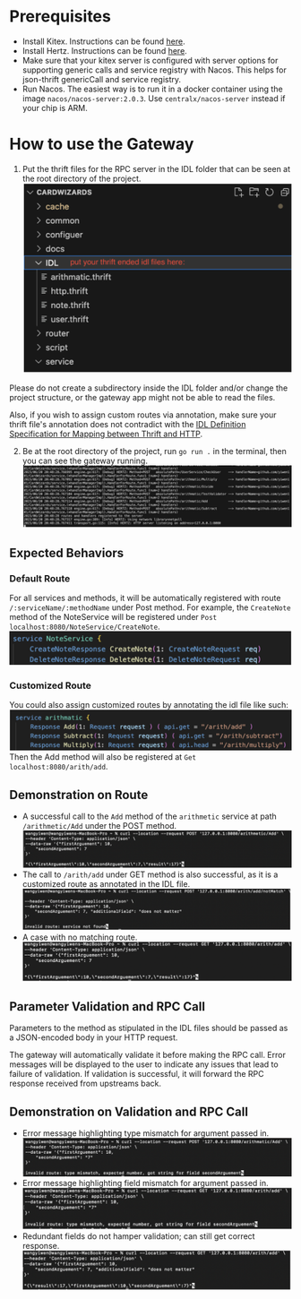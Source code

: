 # Prerequisites
- Install Kitex. Instructions can be found [here](https://github.com/cloudwego/kitex).
- Install Hertz. Instructions can be found [here](https://github.com/cloudwego/hertz).
- Make sure that your kitex server is configured with server options for supporting generic calls and service registry with Nacos. This helps for json-thrift genericCall and service registry.
- Run Nacos. The easiest way is to run it in a docker container using the image `nacos/nacos-server:2.0.3`. Use `centralx/nacos-server` instead if your chip is ARM.

# How to use the Gateway
1. Put the thrift files for the RPC server in the IDL folder that can be seen at the root directory of the project.
![Image 1](../images/image%201.png)

 Please do not create a subdirectory inside the IDL folder and/or change the project structure, or the gateway app might not be able to read the files. 

Also, if you wish to assign custom routes via annotation, make sure your thrift file's annotation does not contradict with the [IDL Definition Specification for Mapping between Thrift and HTTP](https://www.cloudwego.io/docs/kitex/tutorials/advanced-feature/generic-call/thrift_idl_annotation_standards/).


2. Be at the root directory of the project, run `go run .` in the terminal, then you can see the gateway running.
![Image 2](../images/image%202.png)


## Expected Behaviors
### Default Route
For all services and methods, it will be automatically registered with route `/:serviceName/:methodName` under Post method. 
For example, the `CreateNote` method of the NoteService will be registered under `Post localhost:8080/NoteService/CreateNote`.
![Image 3](../images/image%203.png)

### Customized Route
You could also assign customized routes by annotating the idl file like such:
![Image 4](../images/image%204.png)
Then the Add method will also be registered at `Get localhost:8080/arith/add`.

## Demonstration on Route
- A successful call to the `Add` method of the `arithmetic` service at path `/arithmetic/Add` under the POST method.
  ![Image 5](../images/image%205.png)
- The call to `/arith/add` under GET method is also successful, as it is a customized route as annotated in the IDL file.
  ![Image 6](../images/image%206.png)
- A case with no matching route.
  ![Image 7](../images/image%207.png)

## Parameter Validation and RPC Call
Parameters to the method as stipulated in the IDL files should be passed as a JSON-encoded body in your HTTP request.

The gateway will automatically validate it before making the RPC call. Error messages will be displayed to the user to indicate any issues that lead to failure of validation. If validation is successful, it will forward the RPC response received from upstreams back.

## Demonstration on Validation and RPC Call
- Error message highlighting type mismatch for argument passed in.
![Image 8](../images/image%208.png)
- Error message highlighting field mismatch for argument passed in.
![Image 9](../images/image%209.png)
- Redundant fields do not hamper validation; can still get correct response.
![Image 10](../images/image%2010.png)


